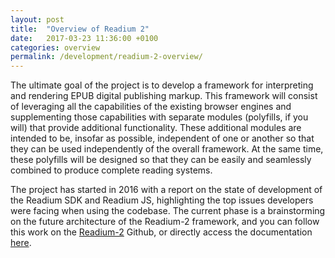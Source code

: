 ```yaml
---
layout: post
title:  "Overview of Readium 2"
date:   2017-03-23 11:36:00 +0100
categories: overview
permalink: /development/readium-2-overview/
---
```


The ultimate goal of the project is to develop a framework for interpreting and rendering EPUB digital publishing markup. This framework will consist of leveraging all the capabilities of the existing browser engines and supplementing those capabilities with separate modules (polyfills, if you will) that provide additional functionality. These additional modules are intended to be, insofar as possible, independent of one or another so that they can be used independently of the overall framework. At the same time, these polyfills will be designed so that they can be easily and seamlessly combined to produce complete reading systems.

The project has started in 2016 with a report on the state of development of the Readium SDK and Readium JS, highlighting the top issues developers were facing when using the codebase. The current phase is a brainstorming on the future architecture of the Readium-2 framework, and you can follow this work on the [Readium-2](https://github.com/readium/readium-2) Github, or directly access the documentation [here](/table-of-contents-readium-2/).
